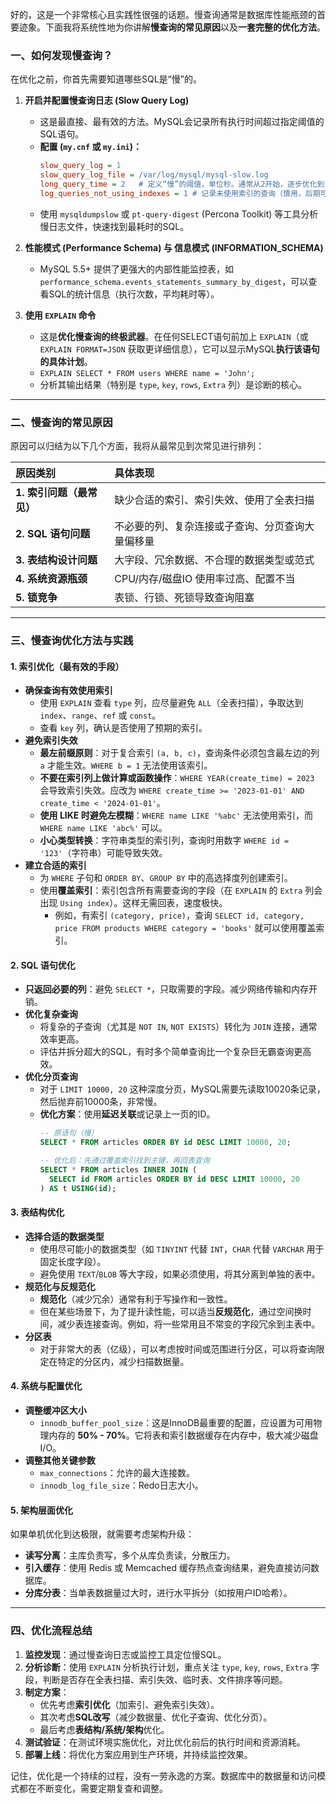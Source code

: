 好的，这是一个非常核心且实践性很强的话题。慢查询通常是数据库性能瓶颈的首要迹象。下面我将系统性地为你讲解**慢查询的常见原因**以及**一套完整的优化方法**。

### 一、如何发现慢查询？

在优化之前，你首先需要知道哪些SQL是“慢”的。

1.  **开启并配置慢查询日志 (Slow Query Log)**
    *   这是最直接、最有效的方法。MySQL会记录所有执行时间超过指定阈值的SQL语句。
    *   **配置 (`my.cnf` 或 `my.ini`)：**
        ```ini
        slow_query_log = 1
        slow_query_log_file = /var/log/mysql/mysql-slow.log
        long_query_time = 2   # 定义“慢”的阈值，单位秒。通常从2开始，逐步优化到1或0.5
        log_queries_not_using_indexes = 1 # 记录未使用索引的查询（慎用，后期可能产生大量日志）
        ```
    *   使用 `mysqldumpslow` 或 `pt-query-digest` (Percona Toolkit) 等工具分析慢日志文件，快速找到最耗时的SQL。

2.  **性能模式 (Performance Schema) 与 信息模式 (INFORMATION_SCHEMA)**
    *   MySQL 5.5+ 提供了更强大的内部性能监控表，如 `performance_schema.events_statements_summary_by_digest`，可以查看SQL的统计信息（执行次数，平均耗时等）。

3.  **使用 `EXPLAIN` 命令**
    *   这是**优化慢查询的终极武器**。在任何SELECT语句前加上 `EXPLAIN`（或 `EXPLAIN FORMAT=JSON` 获取更详细信息），它可以显示MySQL**执行该语句的具体计划**。
    *   `EXPLAIN SELECT * FROM users WHERE name = 'John';`
    *   分析其输出结果（特别是 `type`, `key`, `rows`, `Extra` 列）是诊断的核心。

---

### 二、慢查询的常见原因

原因可以归结为以下几个方面，我将从最常见到次常见进行排列：

| 原因类别 | 具体表现 |
| :--- | :--- |
| **1. 索引问题（最常见）** | 缺少合适的索引、索引失效、使用了全表扫描 |
| **2. SQL 语句问题** | 不必要的列、复杂连接或子查询、分页查询大量偏移量 |
| **3. 表结构设计问题** | 大字段、冗余数据、不合理的数据类型或范式 |
| **4. 系统资源瓶颈** | CPU/内存/磁盘IO 使用率过高、配置不当 |
| **5. 锁竞争** | 表锁、行锁、死锁导致查询阻塞 |

---

### 三、慢查询优化方法与实践

#### 1. 索引优化（最有效的手段）

*   **确保查询有效使用索引**
    *   使用 `EXPLAIN` 查看 `type` 列，应尽量避免 `ALL`（全表扫描），争取达到 `index`、`range`、`ref` 或 `const`。
    *   查看 `key` 列，确认是否使用了预期的索引。
*   **避免索引失效**
    *   **最左前缀原则**：对于复合索引 `(a, b, c)`，查询条件必须包含最左边的列 `a` 才能生效。`WHERE b = 1` 无法使用该索引。
    *   **不要在索引列上做计算或函数操作**：`WHERE YEAR(create_time) = 2023` 会导致索引失效。应改为 `WHERE create_time >= '2023-01-01' AND create_time < '2024-01-01'`。
    *   **使用 LIKE 时避免左模糊**：`WHERE name LIKE '%abc'` 无法使用索引，而 `WHERE name LIKE 'abc%'` 可以。
    *   **小心类型转换**：字符串类型的索引列，查询时用数字 `WHERE id = '123'`（字符串）可能导致失效。
*   **建立合适的索引**
    *   为 `WHERE` 子句和 `ORDER BY`、`GROUP BY` 中的高选择度列创建索引。
    *   使用**覆盖索引**：索引包含所有需要查询的字段（在 `EXPLAIN` 的 `Extra` 列会出现 `Using index`）。这样无需回表，速度极快。
        *   例如，有索引 `(category, price)`，查询 `SELECT id, category, price FROM products WHERE category = 'books'` 就可以使用覆盖索引。

#### 2. SQL 语句优化

*   **只返回必要的列**：避免 `SELECT *`，只取需要的字段。减少网络传输和内存开销。
*   **优化复杂查询**
    *   将复杂的子查询（尤其是 `NOT IN`, `NOT EXISTS`）转化为 `JOIN` 连接，通常效率更高。
    *   评估并拆分超大的SQL，有时多个简单查询比一个复杂巨无霸查询更高效。
*   **优化分页查询**
    *   对于 `LIMIT 10000, 20` 这种深度分页，MySQL需要先读取10020条记录，然后抛弃前10000条，非常慢。
    *   **优化方案**：使用**延迟关联**或记录上一页的ID。
        ```sql
        -- 原语句（慢）
        SELECT * FROM articles ORDER BY id DESC LIMIT 10000, 20;

        -- 优化后：先通过覆盖索引找到主键，再回表查询
        SELECT * FROM articles INNER JOIN (
          SELECT id FROM articles ORDER BY id DESC LIMIT 10000, 20
        ) AS t USING(id);
        ```

#### 3. 表结构优化

*   **选择合适的数据类型**
    *   使用尽可能小的数据类型（如 `TINYINT` 代替 `INT`，`CHAR` 代替 `VARCHAR` 用于固定长度字段）。
    *   避免使用 `TEXT`/`BLOB` 等大字段，如果必须使用，将其分离到单独的表中。
*   **规范化与反规范化**
    *   **规范化**（减少冗余）通常有利于写操作和一致性。
    *   但在某些场景下，为了提升读性能，可以适当**反规范化**，通过空间换时间，减少表连接查询。例如，将一些常用且不常变的字段冗余到主表中。
*   **分区表**
    *   对于非常大的表（亿级），可以考虑按时间或范围进行分区，可以将查询限定在特定的分区内，减少扫描数据量。

#### 4. 系统与配置优化

*   **调整缓冲区大小**
    *   `innodb_buffer_pool_size`：这是InnoDB最重要的配置，应设置为可用物理内存的 **50% - 70%**。它将表和索引数据缓存在内存中，极大减少磁盘I/O。
*   **调整其他关键参数**
    *   `max_connections`：允许的最大连接数。
    *   `innodb_log_file_size`：Redo日志大小。

#### 5. 架构层面优化

如果单机优化到达极限，就需要考虑架构升级：
*   **读写分离**：主库负责写，多个从库负责读，分散压力。
*   **引入缓存**：使用 Redis 或 Memcached 缓存热点查询结果，避免直接访问数据库。
*   **分库分表**：当单表数据量过大时，进行水平拆分（如按用户ID哈希）。

---

### 四、优化流程总结

1.  **监控发现**：通过慢查询日志或监控工具定位慢SQL。
2.  **分析诊断**：使用 `EXPLAIN` 分析执行计划，重点关注 `type`, `key`, `rows`, `Extra` 字段，判断是否存在全表扫描、索引失效、临时表、文件排序等问题。
3.  **制定方案**：
    *   优先考虑**索引优化**（加索引、避免索引失效）。
    *   其次考虑**SQL改写**（减少数据量、优化子查询、优化分页）。
    *   最后考虑**表结构/系统/架构**优化。
4.  **测试验证**：在测试环境实施优化，对比优化前后的执行时间和资源消耗。
5.  **部署上线**：将优化方案应用到生产环境，并持续监控效果。

记住，优化是一个持续的过程，没有一劳永逸的方案。数据库中的数据量和访问模式都在不断变化，需要定期复查和调整。
